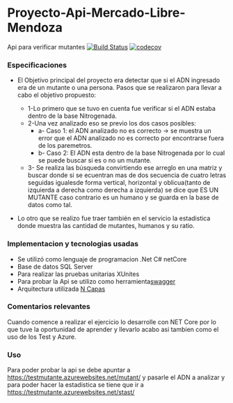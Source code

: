 # Proyecto-Api-Mercado-Libre-Mendoza
Api para verificar mutantes
[![Build Status](https://testmutante.azurewebsites.net/stats/)](https://testmutante.azurewebsites.net/mutant/)
[![codecov](https://testmutante.azurewebsites.net/stats/)](https://testmutante.azurewebsites.net/stats/)

### Especificaciones

* El Objetivo principal del proyecto era detectar que si el ADN ingresado era de un mutante o una persona.
Pasos que se realizaron para llevar a cabo el objetivo propuesto:
  * 1-Lo primero que se tuvo en cuenta fue verificar si el ADN estaba dentro de la base Nitrogenada.
  * 2-Una vez analizado eso se previo los dos casos posibles:
      * a- Caso 1: el ADN analizado no es correcto -> se muestra un error que el ADN analizado no es correcto por encontrarse fuera de                      los paremetros.
      * b- Caso 2: El ADN esta dentro de la base Nitrogenada por lo cual se puede buscar si es o no un mutante.
  * 3- Se realiza las búsqueda convirtiendo ese arreglo en una matriz y buscar donde si se ecuentran mas de dos secuencia de cuatro letras seguidas igualesde forma vertical, horizontal y oblicua(tanto de izquierda a derecha como derecha a izquierda) se dice que ES UN MUTANTE caso contrario es un humano y se guarda en la base de datos como tal.
  
* Lo otro que se realizo fue traer también en el servicio la estadistica donde muestra las cantidad de mutantes, humanos y su ratio.


### Implementacion y tecnologias usadas

- Se utilizó como lenguaje de programacion .Net C# netCore
- Base de datos SQL Server
- Para realizar las pruebas unitarias XUnites
- Para probar la Api se utilizo como herramienta[swagger](https://swagger.io/)
- Arquitectura utilizada [N Capas](https://www.bing.com/images/search?view=detailV2&ccid=sexn%2b%2fYm&id=4599D6E8FA2FACABAB3EF1AE7D22BEC516AAE16E&thid=OIP.sexn-_YmKsfkSKYeq3WQswHaFj&mediaurl=https%3a%2f%2fi.ytimg.com%2fvi%2fVRQplnnYdZ0%2fhqdefault.jpg&exph=360&expw=480&q=arquitectura+en+capas&simid=608034825958788231&selectedIndex=0&qpvt=arquitectura+en+capas&ajaxhist=0)

### Comentarios relevantes
Cuando comence a realizar el ejercicio lo desarrolle con NET Core por lo que tuve la oportunidad de aprender y llevarlo acabo asi tambien como el uso de los Test y Azure.



### Uso

Para poder probar la api se debe apuntar a https://testmutante.azurewebsites.net/mutant/ y pasarle el ADN a analizar
y para poder hacer la estadistica se tiene que ir a https://testmutante.azurewebsites.net/stast/


